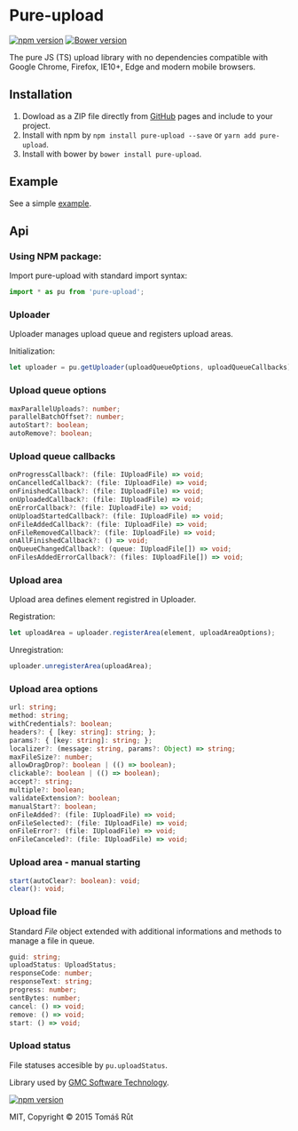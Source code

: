 # Pure-upload
[![npm version](https://badge.fury.io/js/pure-upload.svg)](http://badge.fury.io/js/pure-upload)  [![Bower version](https://badge.fury.io/bo/pure-upload.svg)](http://badge.fury.io/bo/pure-upload)

The pure JS (TS) upload library with no dependencies compatible with Google Chrome, Firefox, IE10+, Edge and modern mobile browsers.

## Installation
1. Dowload as a ZIP file directly from [GitHub](https://github.com/keeema/pure-upload/archive/master.zip) pages and include to your project.
2. Install with npm by `npm install pure-upload --save` or `yarn add pure-upload`.
3. Install with bower by `bower install pure-upload`.

## Example
See a simple [example](http://keeema.github.io/pure-upload).

## Api

### Using NPM package:
Import pure-upload with standard import syntax:

```typescript
import * as pu from 'pure-upload';
```

### Uploader
Uploader manages upload queue and registers upload areas.

Initialization:
```typescript
let uploader = pu.getUploader(uploadQueueOptions, uploadQueueCallbacks)
```
### Upload queue options
```typescript
maxParallelUploads?: number;
parallelBatchOffset?: number;
autoStart?: boolean;
autoRemove?: boolean;
```
### Upload queue callbacks
```typescript
onProgressCallback?: (file: IUploadFile) => void;
onCancelledCallback?: (file: IUploadFile) => void;
onFinishedCallback?: (file: IUploadFile) => void;
onUploadedCallback?: (file: IUploadFile) => void;
onErrorCallback?: (file: IUploadFile) => void;
onUploadStartedCallback?: (file: IUploadFile) => void;
onFileAddedCallback?: (file: IUploadFile) => void;
onFileRemovedCallback?: (file: IUploadFile) => void;
onAllFinishedCallback?: () => void;
onQueueChangedCallback?: (queue: IUploadFile[]) => void;
onFilesAddedErrorCallback?: (files: IUploadFile[]) => void;
```

### Upload area
Upload area defines element registred in Uploader.

Registration:
```typescript
let uploadArea = uploader.registerArea(element, uploadAreaOptions);
```

Unregistration:
```typescript
uploader.unregisterArea(uploadArea);
```
### Upload area options
```typescript
url: string;
method: string;
withCredentials?: boolean;
headers?: { [key: string]: string; };
params?: { [key: string]: string; };
localizer?: (message: string, params?: Object) => string;
maxFileSize?: number;
allowDragDrop?: boolean | (() => boolean);
clickable?: boolean | (() => boolean);
accept?: string;
multiple?: boolean;
validateExtension?: boolean;
manualStart?: boolean;
onFileAdded?: (file: IUploadFile) => void;
onFileSelected?: (file: IUploadFile) => void;
onFileError?: (file: IUploadFile) => void;
onFileCanceled?: (file: IUploadFile) => void;
```
### Upload area - manual starting
```typescript
start(autoClear?: boolean): void;
clear(): void;

```
### Upload file
Standard *File* object extended with additional informations and methods to manage a file in queue.
```typescript
guid: string;
uploadStatus: UploadStatus;
responseCode: number;
responseText: string;
progress: number;
sentBytes: number;
cancel: () => void;
remove: () => void;
start: () => void;
```

### Upload status
File statuses accesible by `pu.uploadStatus`.

Library used by [GMC Software Technology](http://www.gmchk.cz).

[![npm version](https://media.licdn.com/mpr/mpr/shrink_200_200/AAEAAQAAAAAAAAKkAAAAJDA3MDA4ODRmLWM2ZjQtNDYyNi04NjY2LWFhZjk3NjU3NDg4MQ.png)](http://www.gmchk.cz)

MIT, Copyright &copy; 2015 Tomáš Růt
